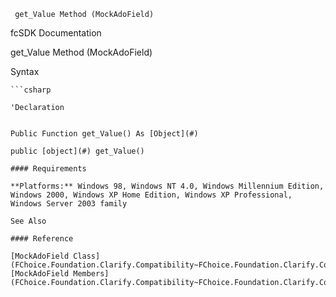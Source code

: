 ﻿     get_Value Method (MockAdoField)                                                   

fcSDK Documentation

get_Value Method (MockAdoField)

Syntax

```vbnet
```csharp

'Declaration
 

Public Function get_Value() As [Object](#)

public [object](#) get_Value()

#### Requirements

**Platforms:** Windows 98, Windows NT 4.0, Windows Millennium Edition, Windows 2000, Windows XP Home Edition, Windows XP Professional, Windows Server 2003 family

See Also

#### Reference

[MockAdoField Class](FChoice.Foundation.Clarify.Compatibility~FChoice.Foundation.Clarify.Compatibility.MockAdoField.md)  
[MockAdoField Members](FChoice.Foundation.Clarify.Compatibility~FChoice.Foundation.Clarify.Compatibility.MockAdoField_members.md)